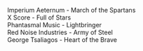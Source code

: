 Imperium Aeternum - March of the Spartans<br/>X Score - Full of Stars<br/>Phantasmal Music - Lightbringer<br/>Red Noise Industries - Army of Steel<br/>George Tsaliagos - Heart of the Brave
